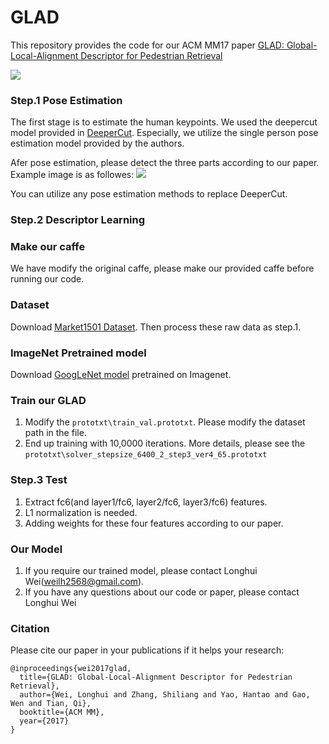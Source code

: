 # GLAD
This repository provides the code for our ACM MM17 paper [GLAD: Global-Local-Alignment Descriptor for Pedestrian Retrieval](https://arxiv.org/pdf/1709.04329.pdf)

![](https://github.com/JoinWei-PKU/GLAD/blob/master/framework.png)

### Step.1 Pose Estimation
The first stage is to estimate the human keypoints.
We used the deepercut model provided in [DeeperCut](https://github.com/eldar/deepcut). Especially, we utilize the single person pose estimation model provided by the authors.

Afer pose estimation, please detect the three parts according to our paper. Example image is as followes:
![](https://github.com/JoinWei-PKU/GLAD/blob/master/datasets/example2.jpg)

You can utilize any pose estimation methods to replace DeeperCut.

### Step.2 Descriptor Learning
### Make our caffe
   We have modify the original caffe, please make our provided caffe before running our code.
### Dataset
   Download [Market1501 Dataset](http://www.liangzheng.org/Project/project_reid.html). Then process these raw data as step.1.
### ImageNet Pretrained model
   Download [GoogLeNet model](https://github.com/lim0606/caffe-googlenet-bn) pretrained on Imagenet.
### Train our GLAD
   1. Modify the `prototxt\train_val.prototxt`. Please modify the dataset path in the file.
   2. End up training with 10,0000 iterations. More details, please see the `prototxt\solver_stepsize_6400_2_step3_ver4_65.prototxt`

### Step.3 Test 
   1. Extract fc6(and layer1/fc6, layer2/fc6, layer3/fc6) features.
   2. L1 normalization is needed.
   3. Adding weights for these four features according to our paper.

### Our Model
   1. If you require our trained model, please contact Longhui Wei(weilh2568@gmail.com). 
   2. If you have any questions about our code or paper, please contact Longhui Wei

### Citation
Please cite our paper in your publications if it helps your research:
```
@inproceedings{wei2017glad,
  title={GLAD: Global-Local-Alignment Descriptor for Pedestrian Retrieval},
  author={Wei, Longhui and Zhang, Shiliang and Yao, Hantao and Gao, Wen and Tian, Qi},
  booktitle={ACM MM},
  year={2017}
}
```
